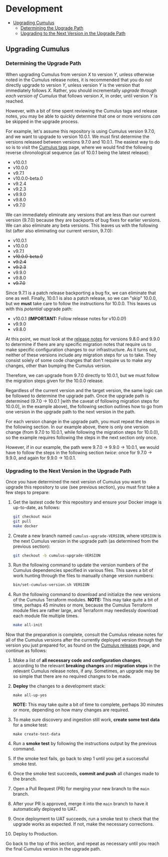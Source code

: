 # Development

- [Upgrading Cumulus](#upgrading-cumulus)
  - [Determining the Upgrade Path](#determining-the-upgrade-path)
  - [Upgrading to the Next Version in the Upgrade Path](#upgrading-to-the-next-version-in-the-upgrade-path)

## Upgrading Cumulus

### Determining the Upgrade Path

When upgrading Cumulus from version _X_ to version _Y_, unless otherwise noted
in the Cumulus release notes, it is recommended that you do _not_ directly
upgrade to version _Y_, unless version _Y_ is the version that immediately
follows _X_. Rather, you should incrementally _upgrade through each version of
Cumulus_ that follows version _X_, in order, until version _Y_ is reached.

However, with a bit of time spent reviewing the Cumulus tags and release notes,
you may be able to quickly determine that one or more versions _can_ be skipped
in the upgrade process.

For example, let's assume this repository is using Cumulus version 9.7.0, and we
want to upgrade to version 10.0.1. We must first determine the versions released
between versions 9.7.0 and 10.0.1. The easiest way to do so is to visit the
[Cumulus tags] page, where we would find the following reverse chronological
sequence (as of 10.0.1 being the latest release):

- v10.0.1
- v10.0.0
- v9.7.1
- v10.0.0-beta.0
- v9.2.4
- v9.2.3
- v9.9.0
- v9.8.0
- v9.7.0

We can immediately eliminate any versions that are less than our current version
(9.7.0) because they are backports of bug fixes for earlier versions.  We can
also eliminate any beta versions. This leaves us with the following list (after
also eliminating our current version, 9.7.0):

- v10.0.1
- v10.0.0
- v9.7.1
- ~~v10.0.0-beta.0~~
- ~~v9.2.4~~
- ~~v9.2.3~~
- v9.9.0
- v9.8.0
- ~~v9.7.0~~

Since 9.7.1 is a patch release backporting a bug fix, we can eliminate that one
as well. Finally, 10.0.1 is also a patch release, so we can "skip" 10.0.0, but we
**must** take care to follow the instructions for 10.0.0.  This leaves us with
this _potential_ upgrade path:

- v10.0.1 (**IMPORTANT:** Follow release notes for v10.0.0!)
- v9.9.0
- v9.8.0

At this point, we must look at the [release notes][Cumulus releases] for versions
9.8.0 and 9.9.0 to determine if there are any specific migration notes that
require us to make specific configuration changes to our infrastructure.  As it
turns out, neither of these versions include any migration steps for us to take.
They consist solely of some code changes that don't require us to make any
changes, other than bumping the Cumulus version.

Therefore, we can upgrade from 9.7.0 directly to 10.0.1, but we must follow the
migration steps given for the 10.0.0 release.

Regardless of the current version and the target version, the same logic can be
followed to determine the upgrade path.  Once the upgrade path is determined
(9.7.0 -> 10.0.1 [with the caveat of following migration steps for 10.0.0], in
the example above), the following section outlines how to go from one version
in the upgrade path to the next version in the path.

For each version change in the upgrade path, you must repeat the steps in the
following section. In our example above, there is only one version change (from
9.7.0 to 10.0.1, while following the migration steps for 10.0.0), so the example
requires following the steps in the next section only once.

However, if in our example, the path were 9.7.0 -> 9.9.0 -> 10.0.1, we would
have to follow the steps in the following section _twice_: once for 9.7.0 ->
9.9.0, and again for 9.9.0 -> 10.0.1.

### Upgrading to the Next Version in the Upgrade Path

Once you have determined the next version of Cumulus you want to upgrade this
repository to use (see previous section), you must first take a few steps to
prepare:

1. Get the lastest code for this repository and ensure your Docker image is
   up-to-date, as follows:

   ```bash
   git checkout main
   git pull
   make docker
   ```

1. Create a new branch named `cumulus-upgrade-VERSION`, where `VERSION` is the
   next Cumulus version in the upgrade path (as determined from the previous
   section):

   ```bash
   git checkout -b cumulus-upgrade-VERSION
   ```

1. Run the following command to update the version numbers of the Cumulus
   dependencies specified in various files.  This saves a bit of work hunting
   through the files to manually change version numbers:

   ```bash
   bin/set-cumulus-version.sh VERSION
   ```

1. Run the following command to download and initialize the new versions of the
   Cumulus Terraform modules.  **NOTE:** This may take quite a bit of time,
   perhaps 45 minutes or more, because the Cumulus Terraform module files are
   rather large, and Terraform may needlessly download each module file multiple
   times.

   ```bash
   make all-init
   ```

Now that the preparation is complete, consult the Cumulus release notes for all
of the Cumulus versions after the currently deployed version through the version
you just prepared for, as found on the [Cumulus releases] page, and continue as
follows:

1. Make a list of **all necessary code and configuration changes**, according to
   the relevant **breaking changes** and **migration steps** in the relevant
   Cumulus release notes, if any.  Sometimes, an upgrade may be so simple that
   there are no required changes to be made.
1. **Deploy** the changes to a development stack:

   ```plain
   make all-up-yes
   ```

   **NOTE:** This may take quite a bit of time to complete, perhaps 30 minutes
   or more, depending on how many changes are required.
1. To make sure discovery and ingestion still work, **create some test data**
   for a smoke test:

   ```plain
   make create-test-data
   ```

1. Run a **smoke test** by following the instructions output by the previous
   command.
1. If the smoke test fails, go back to step 1 until you get a successful smoke
   test.
1. Once the smoke test succeeds, **commit and push** all changes made to the
   branch.
1. Open a Pull Request (PR) for merging your new branch to the `main` branch.
1. After your PR is approved, merge it into the `main` branch to have it
   automatically deployed to UAT.
1. Once deployment to UAT succeeds, run a smoke test to check that the upgrade
   works as expected.  If not, make the necessary corrections.
1. Deploy to Production.

Go back to the top of this section, and repeat as necessary until you reach the
final Cumulus version in the upgrade path.

[Cumulus releases]: https://github.com/nasa/cumulus/releases
[Cumulus tags]: https://github.com/nasa/cumulus/tags
